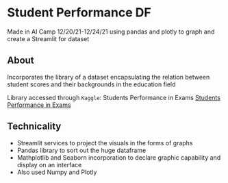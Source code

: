 # Student Performance DF
Made in AI Camp 12/20/21-12/24/21 using pandas and plotly to graph and create a Streamlit for dataset

## About

Incorporates the library of a dataset encapsulating the relation between student scores and their backgrounds in the education field

Library accessed through `Kaggle`: Students Performance in Exams [Students Performance in Exams](https://www.kaggle.com/spscientist/students-performance-in-exams)

## Technicality

- Streamlit services to project the visuals in the forms of graphs
- Pandas library to sort out the huge dataframe
- Mathplotlib and Seaborn incorporation to declare graphic capability and display on an interface
- Also used Numpy and Plotly
